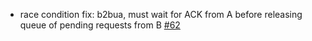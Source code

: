 * race condition fix: b2bua, must wait for ACK from A before releasing queue of pending requests from B [#62](https://github.com/davehorton/drachtio-srf/issues/)